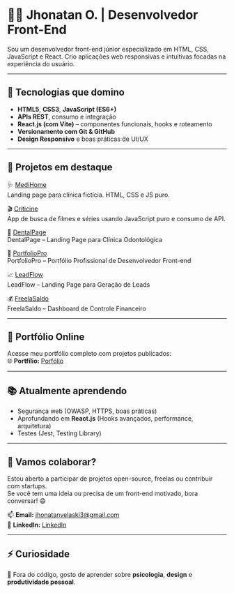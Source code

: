# 👨‍💻 Jhonatan O. | Desenvolvedor Front-End

Sou um desenvolvedor front-end júnior especializado em HTML, CSS, JavaScript e React. Crio aplicações web responsivas e intuitivas focadas na experiência do usuário.

---

## 🚀 Tecnologias que domino

- **HTML5**, **CSS3**, **JavaScript (ES6+)**
- **APIs REST**, consumo e integração
- **React.js (com Vite)** – componentes funcionais, hooks e roteamento
- **Versionamento com Git & GitHub**
- **Design Responsivo** e boas práticas de UI/UX

---

## 📁 Projetos em destaque

🩺 [MediHome](https://github.com/jhonatanolivv/MediHome)  
Landing page para clínica fictícia. HTML, CSS e JS puro.

🎬 [Criticine](https://github.com/jhonatanolivv/criticine)  
App de busca de filmes e séries usando JavaScript puro e consumo de API.

🦷 [DentalPage](https://jhonatanolivv.github.io/DentalPage/)  
 DentalPage – Landing Page para Clínica Odontológica
 
💼 [PortfolioPro](https://jhonatanolivv.github.io/PortfolioPro/)  
 PortfolioPro – Portfólio Profissional de Desenvolvedor Front-end
 
📈 [LeadFlow](https://jhonatanolivv.github.io/LeadFlow/)  
 LeadFlow – Landing Page para Geração de Leads
 
💰 [FreelaSaldo](https://jhonatanolivv.github.io/FreelaSaldo/)  
 FreelaSaldo – Dashboard de Controle Financeiro

---

## 💼 Portfólio Online

Acesse meu portfólio completo com projetos publicados:  
🌐 **Portfílio:** [Porfólio](https://jhonatandevv-2y1v.vercel.app/)

---

## 📚 Atualmente aprendendo

- Segurança web (OWASP, HTTPS, boas práticas)
- Aprofundando em **React.js** (Hooks avançados, performance, arquitetura)
- Testes (Jest, Testing Library)

---

## 🤝 Vamos colaborar?

Estou aberto a participar de projetos open-source, freelas ou contribuir com startups.  
Se você tem uma ideia ou precisa de um front-end motivado, bora conversar! 😄

📫 **Email:** jhonatanvelaski3@gmail.com  
📱 **LinkedIn:** [LinkedIn](https://www.linkedin.com/in/jhonatan-de-oliveira-b8a175262/)

---

## ⚡ Curiosidade

🧠 Fora do código, gosto de aprender sobre **psicologia**, **design** e **produtividade pessoal**.



